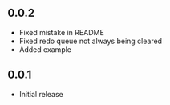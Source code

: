 ## 0.0.2

* Fixed mistake in README
* Fixed redo queue not always being cleared
* Added example

## 0.0.1

* Initial release
